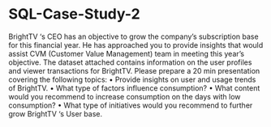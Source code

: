 # SQL-Case-Study-2
BrightTV ‘s CEO has an objective to grow the company’s subscription base for this financial 
year. He has approached you to provide insights that would assist CVM (Customer Value 
Management) team in meeting this year’s objective. 
The dataset attached contains information on the user profiles and viewer transactions for 
BrightTV. 
Please prepare a 20 min presentation covering the following topics: 
• Provide insights on user and usage trends of BrightTV. 
• What type of factors influence consumption? 
• What content would you recommend to increase consumption on the days with low 
consumption? 
• What type of initiatives would you recommend to further grow BrightTV ‘s User base.

